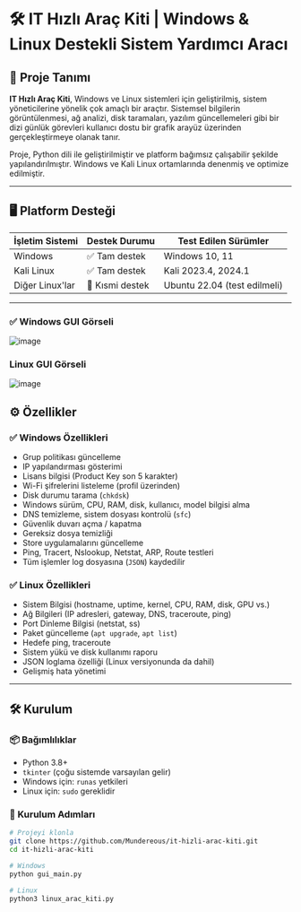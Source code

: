 # 🛠 IT Hızlı Araç Kiti | Windows & Linux Destekli Sistem Yardımcı Aracı

## 📌 Proje Tanımı

**IT Hızlı Araç Kiti**, Windows ve Linux sistemleri için geliştirilmiş, sistem yöneticilerine yönelik çok amaçlı bir araçtır. Sistemsel bilgilerin görüntülenmesi, ağ analizi, disk taramaları, yazılım güncellemeleri gibi bir dizi günlük görevleri kullanıcı dostu bir grafik arayüz üzerinden gerçekleştirmeye olanak tanır.

Proje, Python dili ile geliştirilmiştir ve platform bağımsız çalışabilir şekilde yapılandırılmıştır. Windows ve Kali Linux ortamlarında denenmiş ve optimize edilmiştir.

---

## 🖥 Platform Desteği

| İşletim Sistemi | Destek Durumu | Test Edilen Sürümler |
|-----------------|----------------|-----------------------|
| Windows         | ✅ Tam destek   | Windows 10, 11        |
| Kali Linux      | ✅ Tam destek   | Kali 2023.4, 2024.1   |
| Diğer Linux'lar | 🔄 Kısmi destek | Ubuntu 22.04 (test edilmeli) |

---

### ✅ Windows GUI Görseli

![image](https://github.com/user-attachments/assets/902461f7-0ca3-4e54-a734-fa801e1e5bbd)


### Linux GUI Görseli

![image](https://github.com/user-attachments/assets/2a714620-aaa1-4b9a-b930-1bfe40dc4baf)

## ⚙️ Özellikler

### ✅ Windows Özellikleri

- Grup politikası güncelleme
- IP yapılandırması gösterimi
- Lisans bilgisi (Product Key son 5 karakter)
- Wi-Fi şifrelerini listeleme (profil üzerinden)
- Disk durumu tarama (`chkdsk`)
- Windows sürüm, CPU, RAM, disk, kullanıcı, model bilgisi alma
- DNS temizleme, sistem dosyası kontrolü (`sfc`)
- Güvenlik duvarı açma / kapatma
- Gereksiz dosya temizliği
- Store uygulamalarını güncelleme
- Ping, Tracert, Nslookup, Netstat, ARP, Route testleri
- Tüm işlemler log dosyasına (`JSON`) kaydedilir

### ✅ Linux Özellikleri

- Sistem Bilgisi (hostname, uptime, kernel, CPU, RAM, disk, GPU vs.)
- Ağ Bilgileri (IP adresleri, gateway, DNS, traceroute, ping)
- Port Dinleme Bilgisi (netstat, ss)
- Paket güncelleme (`apt upgrade`, `apt list`)
- Hedefe ping, traceroute
- Sistem yükü ve disk kullanımı raporu
- JSON loglama özelliği (Linux versiyonunda da dahil)
- Gelişmiş hata yönetimi

---

## 🛠 Kurulum

### 📦 Bağımlılıklar

- Python 3.8+
- `tkinter` (çoğu sistemde varsayılan gelir)
- Windows için: `runas` yetkileri
- Linux için: `sudo` gereklidir

### 🔧 Kurulum Adımları

```bash
# Projeyi klonla
git clone https://github.com/Mundereous/it-hizli-arac-kiti.git
cd it-hizli-arac-kiti

# Windows
python gui_main.py

# Linux
python3 linux_arac_kiti.py
